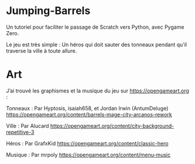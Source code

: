 ﻿# Jumping-Barrels
Un tutoriel pour faciliter le passage de Scratch vers Python, avec Pygame Zero.

Le jeu est très simple : Un héros qui doit sauter des tonneaux pendant qu’il traverse la ville à toute allure.

# Art
J’ai trouvé les graphismes et la musique du jeu sur https://opengameart.org :

Tonneaux : Par Hyptosis, isaiah658, et Jordan Irwin (AntumDeluge)
https://opengameart.org/content/barrels-mage-city-arcanos-rework

Ville : Par Alucard
https://opengameart.org/content/city-background-repetitive-3

Héros : Par GrafxKid
https://opengameart.org/content/classic-hero

Musique : Par mrpoly
https://opengameart.org/content/menu-music

